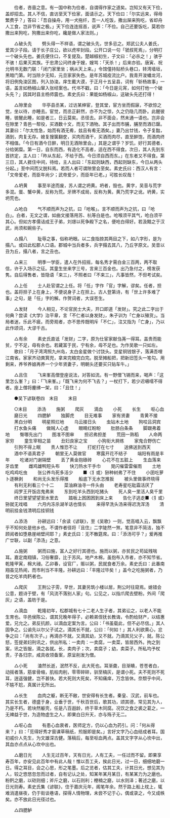 <!-- { "loadSidebar": true } -->
　　俭者，吝啬之意。有一国中称为俭者，自谓得作家之道矣。岂知又有天下俭，盖却招去。其人不信，直访至天下俭家，面请示之。天下俭曰：「尔实远来，得毋繁费乎？」答曰：「吾自操舟，用一犬拖纤，吾一人吃饭，撒出屎来狗吃，省却舟人工食，岂非节省之极。」天下俭连连摇首，说声：「不俭。自己还要饭吃，莫若你撒出来狗吃，狗撒出来你吃，纔是做人家法则。」

　　△破头先 
　　劈头得一不祥语，谓之破头先，世多忌之。郑武公夫人姜氏，爱其少子段。请于长子庄公，欲以虎牢封段。公开口说一句「虢叔死焉」，分明打一个破头先也。姜氏便住口，不复提及。楚越椒初生，子文曰：「必杀之！」骇乎不骇！后果灭其族。于忠肃公问终身于嫂，嫂骂：「天杀！」后来亦验。唐寅、祝允明书无数门联：「闭门家里坐；祸从天上来。」令馆僮持贴桥头巷口，转湾墙垣，黑暗门第。时当除夕无知，元旦家家失色。是年苏城疫流比户。我青开浚蟠龙河，将旧例免浚区图，列入协浚。庠生戴大谟，于正月十五呈县，词有「斩杨故事」一语，盖言如杨椒山窜入张经案也。代书不戳，曰：「今日是元宵，如何打他一个破头先？」因其时县主杨师震也。素史氏曰：果能如杨椒山，这破头先还打得！

　　△隙里会 
　　华亭县丞某，过访某绅宦，登其堂，宦方坐而假寐，不欲惊之觉，坐以待，亦睡去。宦觉，而丞正鼾然，亦不为之惊，久之仍隐几而卧。此醒彼睡，彼醒此睡，如是者三，日云莫矣。丞径去。非不面会，然未通一语也。岂非会在隙里？青邑一帮役，买酒数十文，而无下酒物。其子出而市脯，脯至而酒已罄。其妻曰：「尔太性急，始而有酒无肴，兹且有肴无酒矣。」妻乃出廿钱，令子复酤，酒到，肉复无存。媳复搜箧翻奁，买肉而酒干，买酒而肉尽，直至醉饱，而酒肉终不相值。「今日有酒今日醉，明日无酒隙里会。」其是之谓乎？岁饥，好行其德者，分给粥糜。第一日，自东而西，有造化不高者，适在西不得食。次日，其人先到东首挤定，主人曰：「昨从东起，不给于西。今日须自西而东。」在东者又不得食。第三日，其人捱住中间，待给，主人出曰：「东起则缺西，西起则缺东，今日从两头分起。」至中间而又脱科焉。若而人者可谓隙里会至矣。素史氏曰：西汉人有言：「文帝爱老，而臣年尚少；武帝爱少，而臣年已老。」可胜长叹哉！

　　△坍黄 
　　事至半途而废，苏人谓之坍黄。坍者，毁也。黄字，吴音与荒字多混。蛋、蟹中黄，反称为荒。牙牌不成局，反称为黄。黄乃荒字之讹。坍黄，实坍荒也。

　　△呛白 
　　气不顺而声为之抗，曰「呛喉」。言不顺而声为之抗，曰「呛白」。白者，无文之谓，如曲文接落用苏、杭等白是也。呛喉须平其气，呛白须平其心。但如方孝儒诘成王子弟，刘璟以死争殿下之名，便呛白得好。若汲黯之于汉武，尚须和婉些子。

　　△搨八 
　　耻辱之事，俗称坍眼。以二食指捺其两目之下，如八字形，是为搨八。或曰此松郡人口语。郡城中当兵者多，兵字搨去其八，乃丘字原文。吴音以丑为丘，搨八者，言之丑也。

　　△来三 
　　明季一学臣，遣人在外招摇，每名秀才需白金三百两，两不取信，许于入场示之征。其童生坐来字三号，言来三百金也。出乃急付之，榜发获隽。自后得售者，皆隐语「来三」，不照者曰「不来三」，凡事皆然，不但考试矣。

　　△上任 
　　士人赴官谓之上任。将「任」字作「官」字解，谬矣。任者，担也。盖将担子上在身上，不便说身子上在担上。古人登第诗，有「世上许多难了事」之句，是「任」字的解。作贺词者，大误苍生。

　　△发财 
　　今人相见，不论官民士大夫，开口即道「发财」。究之此二字出于何典？尝读《大学》治平章，言「不仁者以身发财」，朱子训为「亡身以殖货」。当局者迷，乐此不疲。而旁观者，亦不思传既明斥「不仁」，注又指为「亡身」，乃以此作颂词，大谬千古。

　　△有余 
　　素史氏直诋「发财」二字，原为仕宦家献刍荛一得耳。盖贵而能贫，宁不足，毋有余也。若藏富于民，宁有余，毋不足也。为作吴歌一只如左。
　　歌曰：「月子湾湾照九州岛，太白金星做个讨饶头。变星铜钱银子，落满吾哩江南省。家家齐动粪箕兜，拿来完粮完白完。脱至摊船把，把新旧签头一笔勾。用剩来，养爷养娘再养一个少年贤妻子，明朝头还要买只贴车牛。」

　　△且住 
　　飞来峯高僧登座说法，对答如流。有一野僧飞锡而来，喝声：「这里怎么峯？」曰：「飞来峯。」「既飞来为何不飞去？」一杖打下，若少迟嗫嚅不得者。座上僧将麈绋一架，曰：「且住！」



　　●吴下谚联卷四　末目 
　　末目 

　　○末目 
　　添汤 
　　施粥 
　　爬灰 
　　滴血 
　　小死 
　　长生 
　　呕心血 
　　磨日光 
　　四腮鲈 
　　独脚虎 
　　目无难事 
　　家有贤妻 
　　青黄不接 
　　黑白分明 
　　明星照烂地 
　　乌云接日头 
　　虫钻木土地 
　　狗咬吕洞宾 
　　打水鱼头痛 
　　做贼人心虚 
　　眼睛红盼盼 
　　肚肠白条条 
　　脚跟弗着地 
　　臀哪先出门 
　　图准不图审 
　　担迟弗担差 
　　荒田一熟稻 
　　人命两家穷 
　　童生宰相之苗 
　　丑妇良家之宝 
　　小狗衔大屙练 
　　家鬼合野伤亡 
　　引狗不得上眠 
　　责人惟恐不让 
　　打蛇打在七寸 
　　送佛送到西天 
　　酒中不语真君子 
　　朝里无人莫做官 
　　寒露开花不结子 
　　端阳有雨是丰年 
　　吃诸对门谢隔壁 
　　丢了黄金抱碌砖 
　　心花不在五脏上 
　　生血落来牙齿里 
　　雌鸡雄鸭短头布 
　　快刀热水干手巾 
　　晃闪催雷雷催雨 
　　土地吃鸡鸡吃虫 
　　张公养鸟死多活少 
　　■〈犭或〉狲种树弗了不住 
　　小囝吃萝卜逐橛剥 
　　和尚无头发乐得推 
　　船底下无水怎推扳 
　　被头里做事终晓得 
　　有利无利看三个十二 
　　菜油麻油寻一件头由 
　　老寿星吃砒霜活厌了 
　　阎罗王开饭店鬼弗来 
　　东到吃羊头西到吃猪头 
　　死人臭一里活人臭千里 
　　终日里望望望至水里去 
　　踏板上困困困到床上来 
　　告化子逃走■〈犭或〉狲就无戏唱 
　　六月内冻杀湖羊话也情长 
　　来得早洗头汤来得迟洗浑汤 
　　清明前挂金钱清明后挂铜钱 

　　△添汤 
　　孙耕远曰：「余读《谚联》，至《吴歌》一则，觉高唱入云，飘飘乎不知何处是他乡也。不谓作者径将『且住』二字陡然一煞，笔意非不简洁，独不顾阅者如堕悬崖峭壁间耶？」素史氏曰：无不散筵席。曰：「添汤可乎？」爰再推广廿联，以副「添汤」之意。

　　△施粥 
　　粥而曰施，富人之好行其德也。施而以粥，亦贫民之苟延残喘耳。嘉定南翔镇，习俗奢靡，比于苏风。地产木棉，虽抱布入市者，亦不知节省。乾隆甲寅，棉大祲。乙卯春，设官厂，赈以粥，民就食者万余。素史氏曰：此番南翔虽见热闹，而市利当不丰隆。孙耕远曰：「丰隆过毕矣！」盖今之吃施粥者，乃昔之吃羊肉麫者也。

　　△爬灰
　　王荆公子雱，早世，其妻另筑小楼以居，荆公时往窥焉。媳错会公意，题诗于壁，有「风流不落别人家」句。公见之，以指爪爬去壁粉。外间「爬灰」之语，盖昉于是。

　　△滴血 
　　乾隆初年，松郡城有七十二老人生子者，其弟讼之，以老人不能生育也。华邑侯陈公，谓其兄晚年得子，必赖弟侄抚长教诲，令酌给财产，以结惠爱。兄允之。弟反抗颜，以滴血定案为言。公曰：「书虽载此，但不必尽信。」其人固争之。公谕先以尔父子试之。滴其长不就，公曰：「何如！」其人利欲熏心，忿争之曰：「尚有次子。」再滴亦不就。又滴其幼，又不就。乃滴其兄父子，就。陈公怒，签提弟妇刑讯之，供出所私：一卖肉：一卖腐，一卖菜，皆居西外。拘之到案，讯之皆服，滴之各就。长，卖肉子；次，卖腐子；幼，卖菜子。所私均予杖责，子各归宗，咸具收领备案，原呈削发为僧。

　　△小死 
　　溘然长逝，泯然不反，此大死也。耳渐聋，目渐瞶，苍苍者白，动摇者落，筋挛骨缩，肌枯肉削，零零碎碎，驯至槁灰，是谓小死。夫不死则不死耳，逍遥强健，岂不甚快。若大死则大死矣，不知痛痒，万念皆休。奈颓乎中间，不尴不尬，真属计无所出。

　　△长生 
　　血肉之躯，断无不敝，世安得有长生者。秦皇、汉武，前车也。其实长生者，德盛于身，业垂于世，千秋百世后，歌其功，颂其德，常见其为人，乃是不朽。若块然躯壳，任是八百遐龄，终于草木同腐。况饮之食之裘之葛之，一无裨益于世，为造物虚生之人，即果白日升天，亦与殇子无二。

　　△呕心血 
　　有患心血衰者，医师定方，仍以心血为药引。问：「何从得来？」曰：「觅得好秀才窗课草稿纸，煎服即是矣。」言好文字乃心血结成者耳。国初戚价人先生，为文雄深古健。落稿后，每至呕血两点。盖其文字字从心坎中出，其血亦点点从心坎中出也。

　　△磨日光 
　　人生无过百年，天有日光，人有工夫，一任过而不留。即果享寿百年，亦安见此百年中有此人哉！惟以吾工夫，挨此日光，过一日，细细地磨一日。得之耳目，会之心思，形之笔墨。后之览者，估其工夫，计其日光，想见其为人，较之悠悠忽忽而过者，自有记认之处，知某年某月某日，有某某力为之磨也。粉麫之磨，以硙则细；斧斤之磨，以石则利；楩楠之磨，以水则泽；著述之磨，以日光则寿。素史氏集《谚联》，住于嘉庆元年，阁笔年余。然于路上船上枕上，辄难消遣昼夜，仍于街谈巷语，探得人情物理，未尝不记于心，偶或录之，今又成帙矣。亦不放此日光径过也。

　　△四腮鲈 
